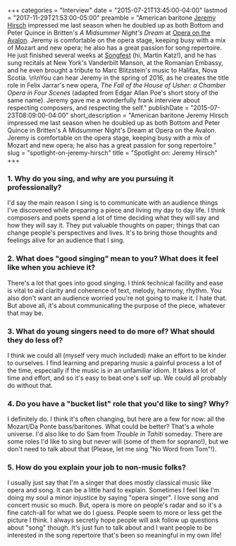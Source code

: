 +++
categories = "Interview"
date = "2015-07-21T13:45:00-04:00"
lastmod = "2017-11-29T21:53:00-05:00"
preamble = "American baritone [Jeremy Hirsch](/scene/people/jeremy-hirsch) impressed me last season when he doubled up as both Bottom and Peter Quince in Britten's *A Midsummer Night's Dream* at [Opera on the Avalon](/scene/companies/opera-on-the-avalon/). Jeremy is comfortable on the opera stage, keeping busy with a mix of Mozart and new opera; he also has a great passion for song repertoire. He just finished several weeks at [Songfest](http://www.songfest.us/) (hi, Martin Katz!), and he has sung recitals at New York's Vanderbilt Manson, at the Romanian Embassy, and he even brought a tribute to Marc Blitzstein's music to Halifax, Nova Scotia. \n\nYou can hear Jeremy in the spring of 2016, as he creates the title role in Felix Jarrar's new opera, *The Fall of the House of Usher: a Chamber Opera in Four Scenes* (adapted from Edgar Allan Poe's short story of the same name). Jeremy gave me a wonderfully frank interview about respecting composers, and respecting the self."
publishDate = "2015-07-23T08:09:00-04:00"
short_description = "American baritone Jeremy Hirsch impressed me last season when he doubled up as both Bottom and Peter Quince in Britten's A Midsummer Night's Dream at Opera on the Avalon. Jeremy is comfortable on the opera stage, keeping busy with a mix of Mozart and new opera; he also has a great passion for song repertoire."
slug = "spotlight-on-jeremy-hirsch"
title = "Spotlight on: Jeremy Hirsch"
+++

### 1. Why do you sing, and why are you pursuing it professionally?

I'd say the main reason I sing is to communicate with an audience things I've discovered while preparing a piece and living my day to day life. I think composers and poets spend a lot of time deciding what they will say and how they will say it. They put valuable thoughts on paper; things that can change people's perspectives and lives. It's to bring those thoughts and feelings alive for an audience that I sing.

### 2. What does "good singing" mean to you? What does it feel like when you achieve it?

There's a lot that goes into good singing. I think technical facility and ease is vital to aid clarity and coherence of text, melody, harmony, rhythm. You also don't want an audience worried you're not going to make it. I hate that. But above all, it's about communicating the purpose of the piece, whatever that may be.

### 3. What do young singers need to do more of? What should they do less of?

I think we could all (myself very much included) make an effort to be kinder to ourselves. I find learning and preparing music a painful process a lot of the time, especially if the music is in an unfamiliar idiom. It takes a lot of time and effort, and so it's easy to beat one's self up. We could all probably do without that.

### 4. Do you have a "bucket list" role that you'd like to sing? Why?

I definitely do. I think it's often changing, but here are a few for now: all the Mozart/Da Ponte bass/baritones. What could be better? That's a whole universe. I'd also like to do Sam from *Trouble in Tahiti* someday. There are some roles I'd like to sing but never will (some of them for soprano!), but we don't need to talk about that (Please, let me sing "No Word from Tom"!).

### 5. How do you explain your job to non-music folks?

I usually just say that I'm a singer that does mostly classical music like opera and song. It can be a little hard to explain. Sometimes I feel like I'm doing my soul a minor injustice by saying "opera singer". I love song and concert music so much. But, opera is more on people's radar and so it's a fine catch-all for what we do I guess. People seem to more or less get the picture I think. I always secretly hope people will ask follow up questions about "song" though. It's just fun to talk about and I want people to be interested in the song repertoire that's been so meaningful in my own life!
